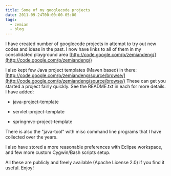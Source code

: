```yaml
---
title: Some of my googlecode projects
date: 2011-09-24T00:00:00-05:00
tags:
  - zemian
  - blog
---
```

I have created number of googlecode projects in attempt to try out new codes and ideas in the past. I now have links to all of them in my consolidated playground area [http://code.google.com/p/zemiandeng/](http://code.google.com/p/zemiandeng/)

I also kept few Java project templates (Maven based) in there: [http://code.google.com/p/zemiandeng/source/browse/](http://code.google.com/p/zemiandeng/source/browse/) These can get you started a project fairly quickly. See the README.txt in each for more details. I have added:

* java-project-template

* servlet-project-template

* springmvc-project-template

There is also the "java-tool" with misc command line programs that I have collected over the years.

I also have stored a more reasonable preferences with Eclipse workspace, and few more custom Cygwin/Bash scripts setup.

All these are publicly and freely available (Apache License 2.0) if you find it useful. Enjoy!
